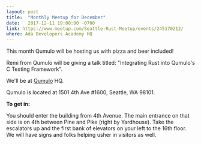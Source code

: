 ```yaml
---
layout: post
title:  "Monthly Meetup for December"
date:   2017-12-11 19:00:00 -0700
link: https://www.meetup.com/Seattle-Rust-Meetup/events/245170212/
where: Ada Developers Academy HQ
---
```


This month Qumulo will be hosting us with pizza and beer included!

Remi from Qumulo will be giving a talk titled: "Integrating Rust into Qumulo's C Testing Framework".

We'll be at [Qumulo](https://goo.gl/maps/Jx2BvcmfqLk) HQ.

Qumulo is located at 1501 4th Ave #1600, Seattle, WA 98101.

**To get in:**

You should enter the building from 4th Avenue. The main entrance on that side is on 4th between Pine and Pike (right by Yardhouse). Take the escalators up and the first bank of elevators on your left to the 16th floor. We will have signs and folks helping usher in visitors as well.
